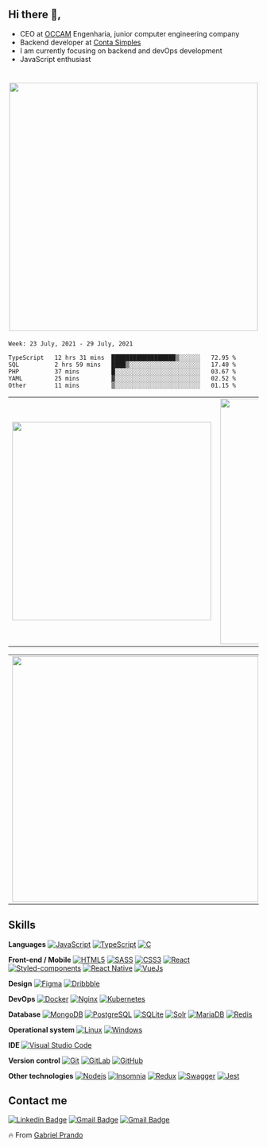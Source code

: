 ## Hi there  👋, 

- CEO at [OCCAM](www.occamengenhaira.com) Engenharia, junior computer engineering company
-  Backend developer at [Conta Simples](https://contasimples.com)
- I am currently focusing on backend and devOps development
- JavaScript enthusiast

<h1 align="center"><img align="center" src="https://media.giphy.com/media/PiQejEf31116URju4V/giphy.gif" alt=""  width="500"></img></h1>


<!--START_SECTION:waka-->
```text
Week: 23 July, 2021 - 29 July, 2021

TypeScript   12 hrs 31 mins  ██████████████████▒░░░░░░   72.95 % 
SQL          2 hrs 59 mins   ████▒░░░░░░░░░░░░░░░░░░░░   17.40 % 
PHP          37 mins         █░░░░░░░░░░░░░░░░░░░░░░░░   03.67 % 
YAML         25 mins         ▓░░░░░░░░░░░░░░░░░░░░░░░░   02.52 % 
Other        11 mins         ▒░░░░░░░░░░░░░░░░░░░░░░░░   01.15 % 
```
<!--END_SECTION:waka-->

<center>
  
<table>
  <tr>
      <td><img width="400px" align="left" src="https://github-readme-stats.vercel.app/api/top-langs/?username=gprando&hide=html&layout=compact" /></td>
      <td><img width="495px" align="left" src="https://github-readme-stats.vercel.app/api?username=gprando&theme=default" /></td>
  </tr>   
</table>
</center>
<center>
<table>
  <tr>
      <td><img width="495px" align="left" src="https://github-readme-streak-stats.herokuapp.com/?user=gprando&hide_border=true" /></td>
  </tr>   
</table>
</center>

## Skills 

**Languages**
[![JavaScript](https://img.shields.io/badge/-JavaScript-black?style=flat-square&logo=javascript)](https://github.com/gprando/)
[![TypeScript](https://img.shields.io/badge/-TypeScript-007ACC?style=flat-square&logo=Typescript&logoColor=white)](https://github.com/gprando/)
[![C](https://img.shields.io/badge/-A8B9CC?style=flat-square&logo=c&logoColor=white)](https://github.com/gprando/)


**Front-end / Mobile**
[![HTML5](https://img.shields.io/badge/-HTML5-E34F26?style=flat-square&logo=html5&logoColor=white)](https://github.com/gprando/)
[![SASS](https://img.shields.io/badge/-SASS-ed9ac2?style=flat-square&logo=sass)](https://github.com/gprando/)
[![CSS3](https://img.shields.io/badge/-CSS3-1572B6?style=flat-square&logo=css3)](https://github.com/gprando/)
[![React](https://img.shields.io/badge/-React-black?style=flat-square&logo=react)](https://github.com/gprando/)
[![Styled-components](https://img.shields.io/badge/-Styled%20Components-pink?style=flat-square&logo=styled-components)](https://github.com/gprando/)
[![React Native](https://img.shields.io/badge/-ReactNative-black?style=flat-square&logo=react)](https://github.com/gprando/)
[![VueJs](https://img.shields.io/badge/-VueJs-41B883?style=flat-square)](https://github.com/gprando/)

**Design**
[![Figma](https://img.shields.io/badge/-Figma-ffbaba?style=flat-square&logo=figma)](https://github.com/gprando/)
[![Dribbble](https://img.shields.io/badge/-Dribbble-d3a0c2?style=flat-square&logo=Dribbble)](https://github.com/gprando/)

**DevOps**
[![Docker](https://img.shields.io/badge/-Docker-white?style=flat-square&logo=docker)](https://github.com/gprando/)
[![Nginx](https://img.shields.io/badge/-Nginx-white?style=flat-square&logo=nginx)](https://github.com/gprando/)
[![Kubernetes](https://img.shields.io/badge/-Kubernetes-white?style=flat-square&logo=kubernetes)](https://github.com/gprando/)



**Database**
[![MongoDB](https://img.shields.io/badge/-MongoDB-black?style=flat-square&logo=mongodb)](https://github.com/gprando/)
[![PostgreSQL](https://img.shields.io/badge/-PostgreSQL-336791?style=flat-square&logo=postgresql)](https://github.com/gprando/)
[![SQLite](https://img.shields.io/badge/-SQLite-003B57?style=flat-square&logo=sqlite)](https://github.com/gprando/)
[![Solr](https://img.shields.io/badge/-Solr-C6123D?style=flat-square&logo=apache)](https://github.com/gprando/)
[![MariaDB](https://img.shields.io/badge/-MariaDB-BA7257?style=flat-square&logo=mariadb)](https://github.com/gprando/)
[![Redis](https://img.shields.io/badge/-Redis-black?style=flat-square&logo=redis)](https://github.com/gprando/)


**Operational system**
[![Linux](https://img.shields.io/badge/-Linux-333333?style=flat-square&logo=Linux)](https://github.com/gprando/)
[![Windows](https://img.shields.io/badge/-Windows-0078D6?style=flat-square&logo=Windows)](https://github.com/gprando/)

**IDE**
[![Visual Studio Code](https://img.shields.io/badge/-Visual%20Studio%20Code-007ACC?style=flat-square&logo=VisualStudioCode)](https://github.com/gprando/)

**Version control**
[![Git](https://img.shields.io/badge/-Git-black?style=flat-square&logo=git)](https://github.com/gprando/)
[![GitLab](https://img.shields.io/badge/-GitLab-FCA121?style=flat-square&logo=gitlab)](https://github.com/gprando/)
[![GitHub](https://img.shields.io/badge/-GitHub-181717?style=flat-square&logo=github)](https://github.com/gprando/)

**Other technologies**
[![Nodejs](https://img.shields.io/badge/-Nodejs-black?style=flat-square&logo=Node.js)](https://github.com/gprando/)
[![Insomnia](https://img.shields.io/badge/-Insomnia-5849BE?style=flat-square&logo=Insomnia)](https://github.com/gprando/)
[![Redux](https://img.shields.io/badge/-Redux-764ABC?style=flat-square&logo=redux)](https://github.com/gprando/)
[![Swagger](https://img.shields.io/badge/-Swagger-black?style=flat-square&logo=swagger)](https://github.com/gprando/)
[![Jest](https://img.shields.io/badge/-Jest-15C213?style=flat-square&logo=jest)](https://github.com/gprando/)
## Contact me
[![Linkedin Badge](https://img.shields.io/badge/-Gabriel_Prando-blue?style=flat-square&logo=Linkedin&logoColor=white&link=https://https://www.linkedin.com/in/gabriel-prando-85201b198/)](https://www.linkedin.com/in/gabriel-prando-85201b198/)
[![Gmail Badge](https://img.shields.io/badge/-gprando55@gmail.com-c14438?style=flat-square&logo=Gmail&logoColor=white&link=mailto:gprando55@gmail.com)](mailto:gprando55@gmail.com)
[![Gmail Badge](https://img.shields.io/badge/-Whatsapp-24CC63?style=flat-square&logo=Whatsapp&logoColor=white&link=https://api.whatsapp.com/send?phone=5546999039412)](https://api.whatsapp.com/send?phone=5546999039412)  

🔥 From [Gabriel Prando](https://github.com/gprando)
